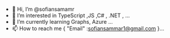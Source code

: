 - 👋 Hi, I’m @sofiansamamr
- 👀 I’m interested in TypeScript ,JS ,C# , .NET , ...
- 🌱 I’m currently learning Graphs, Azure ...
- 📫 How to reach me {
"Email" :sofiansammar1@gmail.com
}...

<!---
sofiansamamr/sofiansamamr is a ✨ special ✨ repository because its `README.md` (this file) appears on your GitHub profile.
You can click the Preview link to take a look at your changes.
--->
